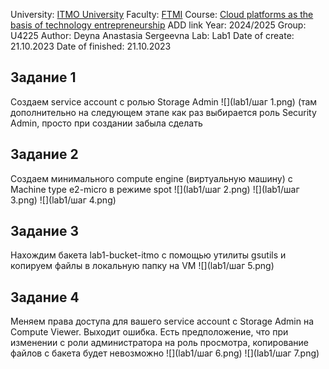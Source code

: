 University: [ITMO University](https://itmo.ru/ru/)
Faculty: [FTMI](https://ftmi.itmo.ru)
Course: [Cloud platforms as the basis of technology entrepreneurship](https://) ADD link
Year: 2024/2025
Group: U4225
Author: Deyna Anastasia Sergeevna
Lab: Lab1
Date of create: 21.10.2023
Date of finished: 21.10.2023

## Задание 1
Cоздаем service account с ролью Storage Admin
![](lab1/шаг 1.png)
(там дополнительно на следующем этапе как раз выбирается роль Security Admin, просто при создании забыла сделать 

## Задание 2
Создаем минимального compute engine (виртуальную машину) с Machine type e2-micro в режиме spot
![](lab1/шаг 2.png)
![](lab1/шаг 3.png)
![](lab1/шаг 4.png)

## Задание 3
Нахождим бакета lab1-bucket-itmo с помощью утилиты gsutils и копируем файлы в локальную папку на VM
![](lab1/шаг 5.png)

## Задание 4
Меняем права доступа для вашего service account с Storage Admin на Compute Viewer. Выходит ошибка. Есть предположение, что при изменении с роли администратора на роль просмотра, копирование файлов с бакета будет невозможно 
![](lab1/шаг 6.png)
![](lab1/шаг 7.png)
